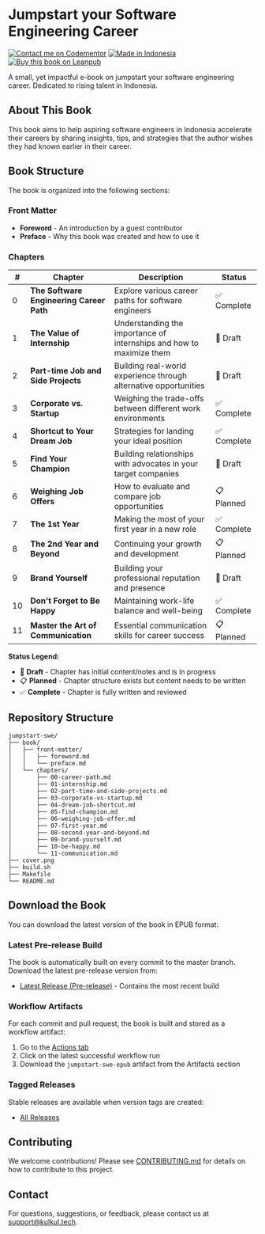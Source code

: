 # Jumpstart your Software Engineering Career

[![Contact me on Codementor](https://cdn.codementor.io/badges/contact_me_github.svg)](https://www.codementor.io/amappuji?utm_source=github&utm_medium=button&utm_term=amappuji&utm_campaign=github)
[![Made in Indonesia](https://made-in-indonesia.github.io/made-in-indonesia.svg)](https://github.com/made-in-indonesia/made-in-indonesia)
[![Buy this book on Leanpub](https://img.shields.io/badge/leanpub-book-brightgreen)](https://leanpub.com/jump-swe/)

A small, yet impactful e-book on jumpstart your software engineering career. Dedicated to rising talent in Indonesia.

## About This Book

This book aims to help aspiring software engineers in Indonesia accelerate their careers by sharing insights, tips, and strategies that the author wishes they had known earlier in their career.

## Book Structure

The book is organized into the following sections:

### Front Matter
- **Foreword** - An introduction by a guest contributor
- **Preface** - Why this book was created and how to use it

### Chapters

| # | Chapter | Description | Status |
|---|---------|-------------|--------|
| 0 | **The Software Engineering Career Path** | Explore various career paths for software engineers | ✅ Complete |
| 1 | **The Value of Internship** | Understanding the importance of internships and how to maximize them | 📝 Draft |
| 2 | **Part-time Job and Side Projects** | Building real-world experience through alternative opportunities | 📝 Draft |
| 3 | **Corporate vs. Startup** | Weighing the trade-offs between different work environments | ✅ Complete |
| 4 | **Shortcut to Your Dream Job** | Strategies for landing your ideal position | ✅ Complete |
| 5 | **Find Your Champion** | Building relationships with advocates in your target companies | 📝 Draft |
| 6 | **Weighing Job Offers** | How to evaluate and compare job opportunities | 📋 Planned |
| 7 | **The 1st Year** | Making the most of your first year in a new role | ✅ Complete |
| 8 | **The 2nd Year and Beyond** | Continuing your growth and development | 📋 Planned |
| 9 | **Brand Yourself** | Building your professional reputation and presence | 📝 Draft |
| 10 | **Don't Forget to Be Happy** | Maintaining work-life balance and well-being | ✅ Complete |
| 11 | **Master the Art of Communication** | Essential communication skills for career success | 📋 Planned |

**Status Legend:**
- 📝 **Draft** - Chapter has initial content/notes and is in progress
- 📋 **Planned** - Chapter structure exists but content needs to be written
- ✅ **Complete** - Chapter is fully written and reviewed

## Repository Structure

```
jumpstart-swe/
├── book/
│   ├── front-matter/
│   │   ├── foreword.md
│   │   └── preface.md
│   └── chapters/
│       ├── 00-career-path.md
│       ├── 01-internship.md
│       ├── 02-part-time-and-side-projects.md
│       ├── 03-corporate-vs-startup.md
│       ├── 04-dream-job-shortcut.md
│       ├── 05-find-champion.md
│       ├── 06-weighing-job-offer.md
│       ├── 07-first-year.md
│       ├── 08-second-year-and-beyond.md
│       ├── 09-brand-yourself.md
│       ├── 10-be-happy.md
│       └── 11-communication.md
├── cover.png
├── build.sh
├── Makefile
└── README.md
```

## Download the Book

You can download the latest version of the book in EPUB format:

### Latest Pre-release Build
The book is automatically built on every commit to the master branch. Download the latest pre-release version from:
- [Latest Release (Pre-release)](https://github.com/kulkultech/jumpstart-swe/releases/tag/latest) - Contains the most recent build

### Workflow Artifacts
For each commit and pull request, the book is built and stored as a workflow artifact:
1. Go to the [Actions tab](https://github.com/kulkultech/jumpstart-swe/actions)
2. Click on the latest successful workflow run
3. Download the `jumpstart-swe-epub` artifact from the Artifacts section

### Tagged Releases
Stable releases are available when version tags are created:
- [All Releases](https://github.com/kulkultech/jumpstart-swe/releases)

## Contributing

We welcome contributions! Please see [CONTRIBUTING.md](CONTRIBUTING.md) for details on how to contribute to this project.

## Contact

For questions, suggestions, or feedback, please contact us at [support@kulkul.tech](mailto:support@kulkul.tech).

